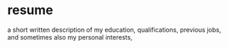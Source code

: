 # resume
a short written description of my education, qualifications, previous jobs, and sometimes also my personal interests,
